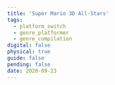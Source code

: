 ```yaml
---
title: 'Super Mario 3D All-Stars'
tags:
  - platform_switch
  - genre_platformer
  - genre_compilation
digital: false
physical: true
guide: false
pending: false
date: 2020-09-23
---
```

